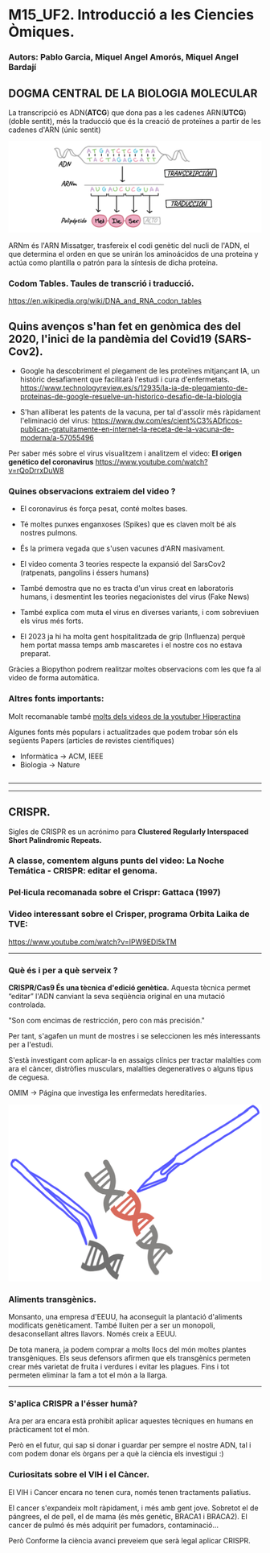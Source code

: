 # M15_UF2. Introducció a les Ciencies Òmiques.

### Autors: Pablo Garcia, Miquel Angel Amorós, Miquel Angel Bardají

## DOGMA CENTRAL DE LA BIOLOGIA MOLECULAR

La transcripció es ADN(**ATCG**) que dona pas a les cadenes ARN(**UTCG**) (doble sentit), més la traducció que és la creació de proteïnes a partir de les cadenes d'ARN (únic sentit)

![[Dogma]](dogma.png "Dogma")

ARNm és l'ARN Missatger, trasfereix el codi genètic del nucli de l'ADN, el que determina el orden en que se unirán los aminoácidos de una proteína y actúa como plantilla o patrón para la síntesis de dicha proteína.


### Codom Tables. Taules de transcrió i traducció.

https://en.wikipedia.org/wiki/DNA_and_RNA_codon_tables


## Quins avenços s'han fet en genòmica des del 2020, l'inici de la pandèmia del Covid19 (SARS-Cov2).

- Google ha descobriment el plegament de les proteïnes mitjançant IA, un històric desafiament que facilitarà l'estudi i cura d'enfermetats.
https://www.technologyreview.es/s/12935/la-ia-de-plegamiento-de-proteinas-de-google-resuelve-un-historico-desafio-de-la-biologia

- S'han alliberat les patents de la vacuna, per tal d'assolir més ràpidament l'eliminació del virus: 
https://www.dw.com/es/cient%C3%ADficos-publican-gratuitamente-en-internet-la-receta-de-la-vacuna-de-moderna/a-57055496

Per saber més sobre el virus visualitzem i analitzem el video: **El origen genético del coronavirus**
https://www.youtube.com/watch?v=rQoDrrxDuW8


### Quines observacions extraiem del video ?

- El coronavirus és força pesat, conté moltes bases. 
- Té moltes punxes enganxoses (Spikes) que es claven molt bé als nostres pulmons.
- És la primera vegada que s'usen vacunes d'ARN masivament.
- El video comenta 3 teories respecte la expansió del SarsCov2 (ratpenats, pangolins i éssers humans)

- També demostra que no es tracta d'un virus creat en laboratoris humans, i desmentint les teories negacionistes del virus (Fake News) 
- També explica com muta el virus en diverses variants, i com sobreviuen els virus més forts. 
- El 2023 ja hi ha molta gent hospitalitzada de grip (Influenza) perquè hem portat massa temps amb mascaretes i el nostre cos no estava preparat.


Gràcies a Biopython podrem realitzar moltes observacions com les que fa al video de forma automàtica.


### Altres fonts importants:  

Molt recomanable també <a href="https://www.youtube.com/@Lahiperactina">molts dels videos de la youtuber Hiperactina</a>

Algunes fonts més populars i actualitzades que podem trobar són els següents Papers (articles de revistes científiques)
* Informàtica -> ACM, IEEE
* Biologia -> Nature

<pre>
</pre>

<hr/>
<hr/>

<a name="S4_Part1_Crispr"></a>

## CRISPR.

Sigles de CRISPR es un acrónimo para **Clustered Regularly Interspaced Short Palindromic Repeats.**

### A classe, comentem alguns punts del video: La Noche Temática - CRISPR: editar el genoma.

### Pel·licula recomanada sobre el Crispr: Gattaca (1997)

### Video interessant sobre el Crisper, programa Orbita Laika de TVE:
https://www.youtube.com/watch?v=IPW9EDI5kTM

<hr/>

### Què és i per a què serveix ? 

**CRISPR/Cas9 És una tècnica d'edició genètica.** Aquesta tècnica permet “editar” l'ADN canviant la seva seqüència original en una mutació controlada.

"Son com encimas de restricción, pero con más precisión."

Per tant, s'agafen un munt de mostres i se seleccionen les més interessants per a l'estudi.

S'està investigant com aplicar-la en assaigs clínics per tractar malalties com ara el càncer, distròfies musculars, malalties degeneratives o alguns tipus de ceguesa.  

OMIM -> Página que investiga les enfermedats hereditaries.


![[crispr]](crispr.png "Crispr")


### Aliments transgènics. 

Monsanto, una empresa d'EEUU, ha aconseguit la plantació d'aliments modificats genèticament. També lluiten per a ser un monopoli, desaconsellant altres llavors. Només creix a EEUU.

De tota manera, ja podem comprar a molts llocs del món moltes plantes transgèniques.
Els seus defensors afirmen que els transgènics permeten crear més varietat de fruita i verdures i evitar les plagues. Fins i tot permeten eliminar la fam a tot el món a la llarga.

<hr/>

### S'aplica CRISPR a l'ésser humà?

Ara per ara encara està prohibit aplicar aquestes tècniques en humans en pràcticament tot el món. 

Però en el futur, qui sap si donar i guardar per sempre el nostre ADN, tal i com podem donar els òrgans per a què la ciència els investigui :)


### Curiositats sobre el VIH i el Càncer.

El VIH i Cancer encara no tenen cura, només tenen tractaments paliatius. 

El cancer s'expandeix molt ràpidament, i més amb gent jove.
Sobretot el de pángrees, el de pell, el de mama (és més genètic, BRACA1 i BRACA2).
El cancer de pulmó és més adquirit per fumadors, contaminació...

Però Conforme la ciència avanci preveiem que serà legal aplicar CRISPR.

